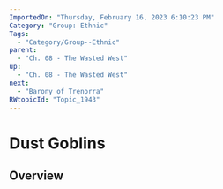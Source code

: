 ```yaml
---
ImportedOn: "Thursday, February 16, 2023 6:10:23 PM"
Category: "Group: Ethnic"
Tags:
  - "Category/Group--Ethnic"
parent:
  - "Ch. 08 - The Wasted West"
up:
  - "Ch. 08 - The Wasted West"
next:
  - "Barony of Trenorra"
RWtopicId: "Topic_1943"
---
```

# Dust Goblins
## Overview
